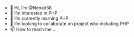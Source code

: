 - 👋 Hi, I’m @Nenad58
- 👀 I’m interested in PHP
- 🌱 I’m currently learning PHP
- 💞️ I’m looking to collaborate on project who including PHP
- 📫 How to reach me ...

<!---
Nenad58/Nenad58 is a ✨ special ✨ repository because its `README.md` (this file) appears on your GitHub profile.
You can click the Preview link to take a look at your changes.
--->
